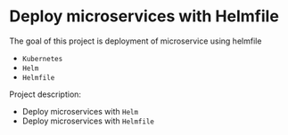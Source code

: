 # Deploy microservices with Helmfile

The goal of this project is deployment of microservice using helmfile 
- `Kubernetes`
- `Helm`
- `Helmfile`
 
Project description:
- Deploy microservices with `Helm`
- Deploy microservices with `Helmfile`
